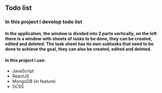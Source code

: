 ## Todo list
### In this project i develop todo list
#### In the application, the window is divided into 2 parts vertically, on the left there is a window with sheets of tasks to be done, they can be created, edited and deleted. The task sheet has its own subtasks that need to be done to achieve the goal, they can also be created, edited and deleted.
#### In this project i use:
+ JavaScript
+ ReactJS
+ MongoDB (in feature)
+ SCSS
